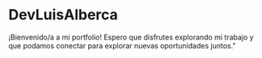 # DevLuisAlberca
¡Bienvenido/a a mi portfolio! Espero que disfrutes explorando mi trabajo y que podamos conectar para explorar nuevas oportunidades juntos."
